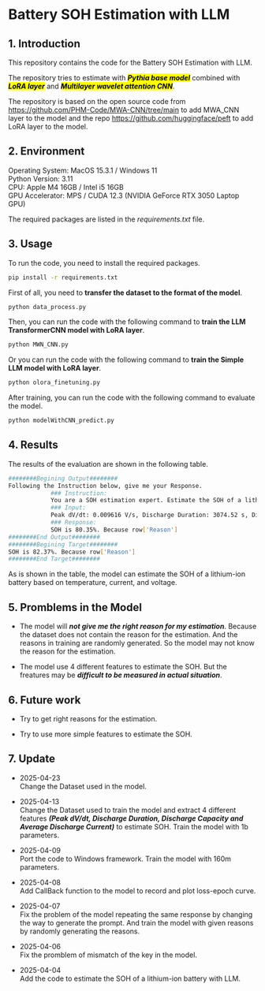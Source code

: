 # Battery SOH Estimation with LLM

## 1. Introduction
This repository contains the code for the Battery SOH Estimation with LLM. 

The repository tries to estimate with <mark>**_Pythia base model_**</mark> combined with <mark>**_LoRA layer_**</mark> and <mark>**_Multilayer wavelet attention CNN_**</mark>.

The repository is based on the open source code from https://github.com/PHM-Code/MWA-CNN/tree/main to add MWA_CNN layer to the model and the repo https://github.com/huggingface/peft to add LoRA layer to the model.

## 2. Environment
Operating System: MacOS 15.3.1  / Windows 11  
Python Version: 3.11  
CPU: Apple M4 16GB  / Intel i5 16GB  
GPU Accelerator: MPS / CUDA 12.3 (NVIDIA GeForce RTX 3050 Laptop GPU)  

The required packages are listed in the *requirements.txt* file.

## 3. Usage
To run the code, you need to install the required packages.
```bash
pip install -r requirements.txt
```
First of all, you need to **transfer the dataset to the format of the model**.
```bash
python data_process.py
```
Then, you can run the code with the following command to **train the LLM TransformerCNN model with LoRA layer**.
```bash
python MWN_CNN.py
```
Or you can run the code with the following command to **train the Simple LLM model with LoRA layer**.
```bash
python olora_finetuning.py
```

After training, you can run the code with the following command to evaluate the model.
```bash
python modelWithCNN_predict.py
```

## 4. Results
The results of the evaluation are shown in the following table.
```bash
########Begining Output########
Following the Instruction below, give me your Response.
			### Instruction:
			You are a SOH estimation expert. Estimate the SOH of a lithium-ion battery based on peak dV/dt, discharge duration, discharge capacity, and average discharge current: [0.009616, 3074.52, 0.937766, -1.0892]. In addition, you need to give me the reason for your estimation.
			### Input:
			Peak dV/dt: 0.009616 V/s, Discharge Duration: 3074.52 s, Discharge Capacity: 0.937766 Ah, Average Discharge Current: -1.0892 A
			### Response:
			SOH is 80.35%. Because row['Reason']
########End Output########
########Begining Target########
SOH is 82.37%. Because row['Reason']
########End Target########
```

As is shown in the table, the model can estimate the SOH of a lithium-ion battery based on temperature, current, and voltage.

## 5. Promblems in the Model

* The model will ***not give me the right reason for my estimation***. Because the dataset does not contain the reason for the estimation. And the reasons in training are randomly generated. So the model may not know the reason for the estimation.

* The model use 4 different features to estimate the SOH. But the freatures may be ***difficult to be measured in actual situation***.

## 6. Future work

* Try to get right reasons for the estimation.

* Try to use more simple features to estimate the SOH.

## 7. Update
* 2025-04-23  
Change the Dataset used in the model.

* 2025-04-13  
Change the Dataset used to train the model and extract 4 different features ***(Peak dV/dt, Discharge Duration, Discharge Capacity and Average Discharge Current)*** to estimate SOH. Train the model with 1b parameters. 

* 2025-04-09  
Port the code to Windows framework. Train the model with 160m parameters.

* 2025-04-08  
Add CallBack function to the model to record and plot loss-epoch curve.

* 2025-04-07  
Fix the problem of the model repeating the same response by changing the way to generate the prompt. And train the model with given reasons by randomly generating the reasons.

* 2025-04-06  
Fix the promblem of mismatch of the key in the model.

* 2025-04-04  
Add the code to estimate the SOH of a lithium-ion battery with LLM.
